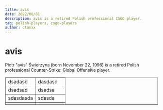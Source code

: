 ```yaml
---
title: avis
date: 2022/06/01
description: avis is a retired Polish professional CSGO player.
tag: polish-players, csgo-players
author: ctanxx
---
```


# avis

Piotr "avis" Świerzyna (born November 22, 1996) is a retired Polish professional Counter-Strike: Global Offensive player.

<table style="border-collapse: collapse; width: 100%; height: 90px;" border="1">
<tbody>
<tr style="height: 18px;">
<td style="width: 50%; height: 18px;">dsadasd</td>
<td style="width: 50%; height: 18px;">dasdasd</td>
</tr>
<tr style="height: 18px;">
<td style="width: 50%; height: 18px;">dsadsad</td>
<td style="width: 50%; height: 18px;">dsadsa</td>
</tr>
<tr style="height: 18px;">
<td style="width: 50%; height: 18px;">sdasdasda</td>
<td style="width: 50%; height: 18px;">sdasda</td>
</tr>
<tr style="height: 18px;">
<td style="width: 50%; height: 18px;">sdasdasda</td>
<td style="width: 50%; height: 18px;">dassda</td>
</tr>
<tr style="height: 18px;">
<td style="width: 50%; height: 18px;">sdasdasda</td>
<td style="width: 50%; height: 18px;">sdasdasa</td>
</tr>
</tbody>
</table>